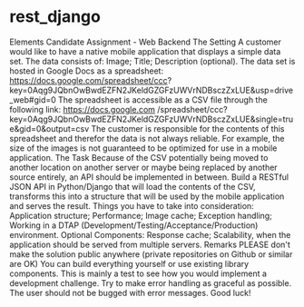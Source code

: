 # rest_django

Elements Candidate Assignment - Web Backend
 The Setting
A customer would like to have a native mobile application that displays a simple data set. The data consists of:
Image;
Title;
Description (optional).
The data set is hosted in Google Docs as a spreadsheet: https://docs.google.com/spreadsheet/ccc? key=0Aqg9JQbnOwBwdEZFN2JKeldGZGFzUWVrNDBsczZxLUE&usp=drive_web#gid=0
The spreadsheet is accessible as a CSV file through the following link: https://docs.google.com /spreadsheet/ccc? key=0Aqg9JQbnOwBwdEZFN2JKeldGZGFzUWVrNDBsczZxLUE&single=true&gid=0&output=csv
The customer is responsible for the contents of this spreadsheet and therefor the data is not always reliable. For example, the size of the images is not guaranteed to be optimized for use in a mobile application.
The Task
Because of the CSV potentially being moved to another location on another server or maybe being replaced by another source entirely, an API should be implemented in between. Build a RESTful JSON API in Python/Django that will load the contents of the CSV, transforms this into a structure that will be used by the mobile application and serves the result.
Things you have to take into consideration:
Application structure;
Performance;
Image cache;
Exception handling;
Working in a DTAP (Development/Testing/Acceptance/Production) environment.
Optional Components:
Response cache;
Scalability, when the application should be served from multiple servers.
Remarks
PLEASE don't make the solution public anywhere (private repositories on Github or similar are OK)
You can build everything yourself or use existing library components. This is mainly a test to see how you would implement a development challenge.
Try to make error handling as graceful as possible. The user should not be bugged with error messages. Good luck!
